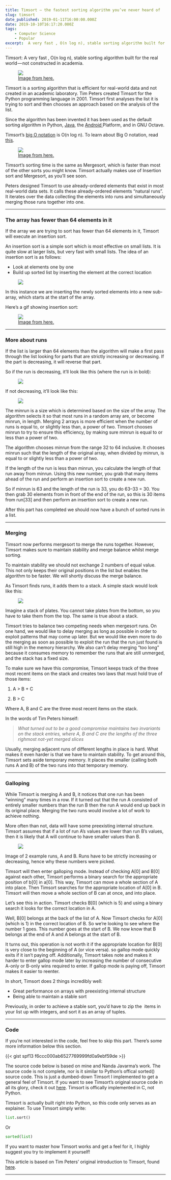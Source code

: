 ```yaml
---
title: Timsort — the fastest sorting algorithm you’ve never heard of
slug: timsort
date_published: 2019-01-11T16:00:00.000Z
date: 2019-10-10T16:17:20.000Z
tags: 
    - Computer Science
    - Popular
excerpt:  A very fast , O(n log n), stable sorting algorithm built for the real world — not constructed in academia.
---
```


Timsort: A very fast , O(n log n), stable sorting algorithm built for the real world — not constructed in academia.
<figure>
    <img src="/media/timsort/tim.jpeg">
    <figcaption><a href="https://www.youtube.com/watch?v=1wAOy88WxmY">Image from here. </a><figcaption>
</figure>

Timsort is a sorting algorithm that is efficient for real-world data and not created in an academic laboratory. Tim Peters created Timsort for the Python programming language in 2001. Timsort first analyses the list it is trying to sort and then chooses an approach based on the analysis of the list.

Since the algorithm has been invented it has been used as the default sorting algorithm in Python, [Java](https://bugs.java.com/bugdatabase/view_bug.do?bug_id=6804124), the [Android ](http://www.kiwidoc.com/java/l/x/android/android/5/p/java.util/c/TimSort)Platform, and in GNU Octave.

Timsort’s [big O notation](https://skerritt.blog/big-o/) is O(n log n). To learn about Big O notation, read [this](https://skerritt.blog/big-o/).

<figure>
    <img src="/media/timsort/complex.png">
    <figcaption><a href="http://bigocheatsheet.com/">Image from here. </a><figcaption>
</figure>

Timsort’s sorting time is the same as Mergesort, which is faster than most of the other sorts you might know. Timsort actually makes use of Insertion sort and Mergesort, as you’ll see soon.

Peters designed Timsort to use already-ordered elements that exist in most real-world data sets. It calls these already-ordered elements “natural runs”. It iterates over the data collecting the elements into runs and simultaneously merging those runs together into one.

---

### **The array has fewer than 64 elements in it**

If the array we are trying to sort has fewer than 64 elements in it, Timsort will execute an insertion sort.

An insertion sort is a simple sort which is most effective on small lists. It is quite slow at larger lists, but very fast with small lists. The idea of an insertion sort is as follows:

- Look at elements one by one
- Build up sorted list by inserting the element at the correct location

<figure>
    <img src="/media/timsort/64.png">
    <figcaption><figcaption>
</figure>

In this instance we are inserting the newly sorted elements into a new sub-array, which starts at the start of the array.

Here’s a gif showing insertion sort:
<figure>
    <img src="/media/timsort/sort.gif">
    <figcaption><a href="https://upload.wikimedia.org/wikipedia/commons/9/9c/Insertion-sort-example.gif">Image from here. </a><figcaption>
</figure>

---

### **More about runs**

If the list is larger than 64 elements than the algorithm will make a first pass through the list looking for parts that are strictly increasing or decreasing. If the part is decreasing, it will reverse that part.

So if the run is decreasing, it’ll look like this (where the run is in bold):

<figure>
    <img src="/media/timsort/decreasing.png">
    <figcaption><figcaption>
</figure>

If not decreasing, it’ll look like this:

<figure>
    <img src="/media/timsort/increasing.png">
    <figcaption><figcaption>
</figure>

The minrun is a size which is determined based on the size of the array. The algorithm selects it so that most runs in a random array are, or become minrun, in length. Merging 2 arrays is more efficient when the number of runs is equal to, or slightly less than, a power of two. Timsort chooses minrun to try to ensure this efficiency, by making sure minrun is equal to or less than a power of two.

The algorithm chooses minrun from the range 32 to 64 inclusive. It chooses minrun such that the length of the original array, when divided by minrun, is equal to or slightly less than a power of two.

If the length of the run is less than minrun, you calculate the length of that run away from minrun. Using this new number, you grab that many items ahead of the run and perform an insertion sort to create a new run.

So if minrun is 63 and the length of the run is 33, you do 63–33 = 30. You then grab 30 elements from in front of the end of the run, so this is 30 items from run[33] and then perform an insertion sort to create a new run.

After this part has completed we should now have a bunch of sorted runs in a list.

---

### **Merging**

Timsort now performs mergesort to merge the runs together. However, Timsort makes sure to maintain stability and merge balance whilst merge sorting.

To maintain stability we should not exchange 2 numbers of equal value. This not only keeps their original positions in the list but enables the algorithm to be faster. We will shortly discuss the merge balance.

As Timsort finds runs, it adds them to a stack. A simple stack would look like this:

<figure>
    <img src="/media/timsort/merge.gif">
    <figcaption><figcaption>
</figure>

Imagine a stack of plates. You cannot take plates from the bottom, so you have to take them from the top. The same is true about a stack.

Timsort tries to balance two competing needs when mergesort runs. On one hand, we would like to delay merging as long as possible in order to exploit patterns that may come up later. But we would like even more to do the merging as soon as possible to exploit the run that the run just found is still high in the memory hierarchy. We also can’t delay merging “too long” because it consumes memory to remember the runs that are still unmerged, and the stack has a fixed size.

To make sure we have this compromise, Timsort keeps track of the three most recent items on the stack and creates two laws that must hold true of those items:

1. A > B + C

2. B > C

Where A, B and C are the three most recent items on the stack.

In the words of Tim Peters himself:

> *What turned out to be a good compromise maintains two invariants on the stack entries, where A, B and C are the lengths of the three righmost not-yet merged slices*

Usually, merging adjacent runs of different lengths in place is hard. What makes it even harder is that we have to maintain stability. To get around this, Timsort sets aside temporary memory. It places the smaller (calling both runs A and B) of the two runs into that temporary memory.

---

### **Galloping**

While Timsort is merging A and B, it notices that one run has been “winning” many times in a row. If it turned out that the run A consisted of entirely smaller numbers than the run B then the run A would end up back in its original place. Merging the two runs would involve a lot of work to achieve nothing.

More often than not, data will have some preexisting internal structure. Timsort assumes that if a lot of run A’s values are lower than run B’s values, then it is likely that A will continue to have smaller values than B.

<figure>
    <img src="/media/timsort/lists.png">
    <figcaption><figcaption>
</figure>

Image of 2 example runs, A and B. Runs have to be strictly increasing or decreasing, hence why these numbers were picked.

Timsort will then enter galloping mode. Instead of checking A[0] and B[0] against each other, Timsort performs a binary search for the appropriate position of b[0] in a[0]. This way, Timsort can move a whole section of A into place. Then Timsort searches for the appropriate location of A[0] in B. Timsort will then move a whole section of B can at once, and into place.

Let’s see this in action. Timsort checks B[0] (which is 5) and using a binary search it looks for the correct location in A.

Well, B[0] belongs at the back of the list of A. Now Timsort checks for A[0] (which is 1) in the correct location of B. So we’re looking to see where the number 1 goes. This number goes at the start of B. We now know that B belongs at the end of A and A belongs at the start of B.

It turns out, this operation is not worth it if the appropriate location for B[0] is very close to the beginning of A (or vice versa). so gallop mode quickly exits if it isn’t paying off. Additionally, Timsort takes note and makes it harder to enter gallop mode later by increasing the number of consecutive A-only or B-only wins required to enter. If gallop mode is paying off, Timsort makes it easier to reenter.

In short, Timsort does 2 things incredibly well:

- Great performance on arrays with preexisting internal structure
- Being able to maintain a stable sort

Previously, in order to achieve a stable sort, you’d have to zip the  items in your list up with integers, and sort it as an array of tuples.

---

### **Code**

If you’re not interested in the code, feel free to skip this part. There’s some more information below this section.

{{< gist spf13 f6ccc000ab6527769999fd0a9ebf59de >}}

The source code below is based on mine and Nanda Javarma’s work. The source code is not complete, nor is it similar to Python’s offical sorted() source code. This is just a dumbed-down Timsort I implemented to get a general feel of Timsort. If you want to see Timsort’s original source code in all its glory, check it out [here](https://github.com/python/cpython/blob/master/Objects/listobject.c). Timsort is offically implemented in C, not Python.

Timsort is actually built right into Python, so this code only serves as an explainer. To use Timsort simply write:

```python
list.sort()
```

Or

```python
sorted(list)
```

If you want to master how Timsort works and get a feel for it, I highly suggest you try to implement it yourself!

This article is based on Tim Peters’ original introduction to Timsort, found [here](https://bugs.python.org/file4451/timsort.txt).

---